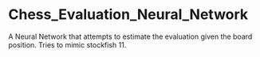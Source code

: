 # Chess_Evaluation_Neural_Network
A Neural Network that attempts to estimate the evaluation given the board position. Tries to mimic stockfish 11.
